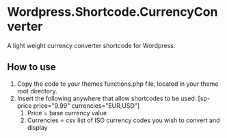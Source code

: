 # Wordpress.Shortcode.CurrencyConverter
A light weight currency converter shortcode for Wordpress.

## How to use

1. Copy the code to your themes functions.php file, located in your theme root directory.
2. Insert the following anywhere that allow shortcodes to be used: [sp-price price="9.99" currencies="EUR,USD"]
    1. Price = base currency value
    2. Currencies = csv list of ISO currency codes you wish to convert and display
